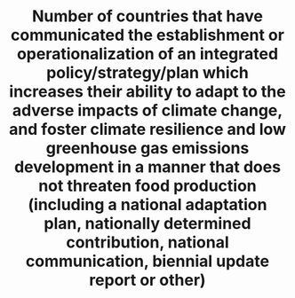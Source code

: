---
title: >-
  Number  of  countries  that  have  communicated  the  establishment  or  operationalization  of  an  integrated  policy/strategy/plan  which  increases  their  ability  to  adapt  to  the  adverse  impacts  of  climate  change,  and  foster  climate  resilience  and  low  greenhouse  gas  emissions  development  in  a  manner  that  does  not  threaten  food  production  (including  a  national  adaptation  plan,  nationally  determined  contribution,  national  communication,  biennial  update  report  or  other)
layout: indicator
indicator: 13.2.1
indicator_variable: null
graph: null
graph_type_description: null
graph_status_notes: Posted
variable_description: null
variable_notes: null
un_designated_tier: '3'
un_custodial_agency: "UNFCCC  (Partnering  Agencies:  UNEP,  WMO,  WHO)"
target_id: '13.2'
has_metadata: false
permalink: /13-2-1/
sdg_goal: 13
goal_meta_link: 'http://unstats.un.org/sdgs/files/metadata-compilation/Metadata-Goal-13.pdf'
goal_meta_link_page: 11
indicator_name: >-
  Number  of  countries  that  have  communicated  the  establishment  or  operationalization  of  an  integrated  policy/strategy/plan  which  increases  their  ability  to  adapt  to  the  adverse  impacts  of  climate  change,  and  foster  climate  resilience  and  low  greenhouse  gas  emissions  development  in  a  manner  that  does  not  threaten  food  production  (including  a  national  adaptation  plan,  nationally  determined  contribution,  national  communication,  biennial  update  report  or  other)
target: >-
  Integrate  climate  change  measures  into  national  policies,  strategies  and  planning.
source_title: null
source_notes: null
published: true
us_method_of_computation: >-
  US  President’s  Climate  Action  Plan  E.O.  13653:  Preparing  the  U.S.  for  the  Impacts  of  Climate  Change  (agencies  adaptation  plans)  E.O.  13677:  Climate-Resilient  International  Development  E.O.  13693:  Planning  for  Federal  SustainabiHility  in  the  Next  Decade
graph_title: null
periodicity: Annual
unit_of_measure: Yes/no
date_metadata_updated: January  2017
source_agency_staff_name: 'Amy  Rosenband,  NSC'
source_agency_survey_dataset: National  Security  Council/Executive  Office  of  the  President  

---